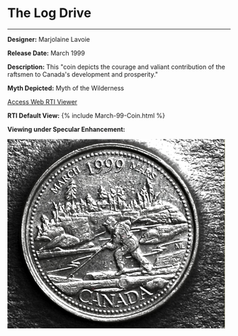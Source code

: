 # The Log Drive 

*     *     *     *  

**Designer:** Marjolaine Lavoie

**Release Date:** March 1999 

**Description:** This "coin depicts the courage and valiant contribution of the raftsmen to Canada's development and prosperity."

**Myth Depicted:** Myth of the Wilderness

[Access Web RTI Viewer](https://mslafrenie.github.io/March-99-Coin/)

**RTI Default View:**
{% include March-99-Coin.html %}

**Viewing under Specular Enhancement:**

![Image](March-1999.jpg)


